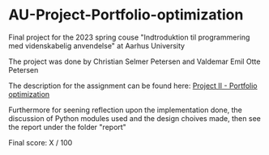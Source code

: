 # AU-Project-Portfolio-optimization
Final project for the 2023 spring couse "Indtroduktion til programmering med videnskabelig anvendelse" at Aarhus University 

The project was done by Christian Selmer Petersen and Valdemar Emil Otte Petersen 

The description for the assignment can be found here: [Project II - Portfolio optimization](https://gsbrodal.github.io/ipsa/project-2-portfolio)

Furthermore for seening reflection upon the implementation done, the discussion of Python modules used and the design choives made, then see the report under the folder "report"

Final score: X / 100